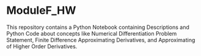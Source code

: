 # ModuleF_HW

This repository contains a Python Notebook containing Descriptions and Python Code about concepts like Numerical Differentiation Problem Statement, Finite Difference Approximating Derivatives, and Approximating of Higher Order Derivatives.
